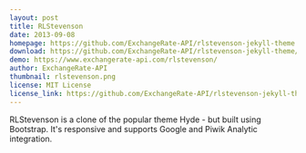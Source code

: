 ```yaml
---
layout: post
title: RLStevenson
date: 2013-09-08
homepage: https://github.com/ExchangeRate-API/rlstevenson-jekyll-theme
download: https://github.com/ExchangeRate-API/rlstevenson-jekyll-theme/archive/master.zip
demo: https://www.exchangerate-api.com/rlstevenson/
author: ExchangeRate-API
thumbnail: rlstevenson.png
license: MIT License
license_link: https://github.com/ExchangeRate-API/rlstevenson-jekyll-theme/blob/master/LICENSE.txt
---
```


RLStevenson is a clone of the popular theme Hyde - but built using Bootstrap. It's responsive and supports Google and Piwik Analytic integration.
